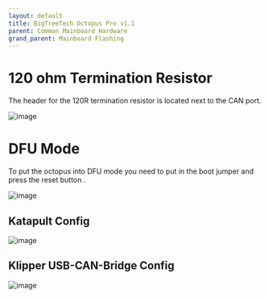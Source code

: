 ```yaml
---
layout: default 
title: BigTreeTech Octopus Pro v1.1
parent: Common Mainboard Hardware
grand_parent: Mainboard Flashing
---
```


# 120 ohm Termination Resistor

The header for the 120R termination resistor is located next to the CAN port.

![image](https://github.com/user-attachments/assets/74ddb87b-1cda-4837-9d18-136b77ee165c)


# DFU Mode

To put the octopus into DFU mode you need to put in the boot jumper and press the reset button . 

![image](https://github.com/user-attachments/assets/9e87b908-2cf2-428b-b1c6-d4b3aecfe4b4)



## Katapult Config

![image](https://github.com/Esoterical/voron_canbus/assets/124253477/673ce3c6-5bd7-48a8-bcd4-99aeefb0f0a2)

## Klipper USB-CAN-Bridge Config

![image](https://user-images.githubusercontent.com/124253477/221378034-ac82a51e-6ba7-4288-8186-91a6733dbd2f.png)


